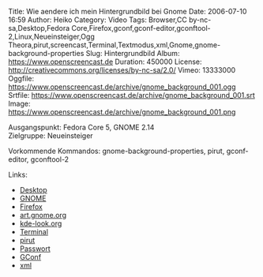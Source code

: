 Title: Wie aendere ich mein Hintergrundbild bei Gnome
Date: 2006-07-10 16:59
Author: Heiko
Category: Video
Tags: Browser,CC by-nc-sa,Desktop,Fedora Core,Firefox,gconf,gconf-editor,gconftool-2,Linux,Neueinsteiger,Ogg Theora,pirut,screencast,Terminal,Textmodus,xml,Gnome,gnome-background-properties
Slug: Hintergrundbild
Album: https://www.openscreencast.de
Duration: 450000
License: http://creativecommons.org/licenses/by-nc-sa/2.0/
Vimeo: 13333000
Oggfile: https://www.openscreencast.de/archive/gnome_background_001.ogg
Srtfile: https://www.openscreencast.de/archive/gnome_background_001.srt
Image: https://www.openscreencast.de/archive/gnome_background_001.png

Ausgangspunkt: Fedora Core 5, GNOME 2.14  
Zielgruppe: Neueinsteiger  

Vorkommende Kommandos: gnome-background-properties, pirut, gconf-editor,
gconftool-2

Links:

  * [Desktop](http://de.wikipedia.org/wiki/Desktop_\(EDV\))
  * [GNOME](http://de.wikipedia.org/wiki/GNOME)
  * [Firefox](http://de.wikipedia.org/wiki/Firefox)
  * [art.gnome.org](http://art.gnome.org)
  * [kde-look.org](http://kde-look.org)
  * [Terminal](http://de.wikipedia.org/wiki/Terminalemulation)
  * [pirut](http://www.fedorawiki.de/index.php?title=Pirut)
  * [Passwort](http://de.wikipedia.org/wiki/Passwort)
  * [GConf](http://en.wikipedia.org/wiki/GConf)
  * [xml](http://de.wikipedia.org/wiki/Xml)

